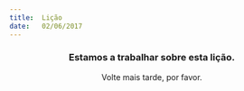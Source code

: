 ```yaml
---
title:  Lição
date:   02/06/2017
---
```


### <center>Estamos a trabalhar sobre esta lição.</center>
<center>Volte mais tarde, por favor.</center>